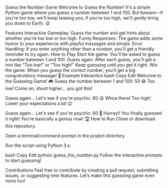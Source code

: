 Guess the Number Game
Welcome to Guess the Number! It's a simple Python game where you guess a number between 1 and 100. But beware—if you're too low, we'll keep teasing you; if you're too high, we'll gently bring you down to Earth. 😜

Features
Interactive Gameplay: Guess the number and get hints about whether you're too low or too high.
Funny Responses: The game adds some humor to your experience with playful messages and emojis.
Error Handling: If you enter anything other than a number, you'll get a friendly reminder to try again.
How to Play
Start the game: You'll be asked to guess a number between 1 and 100.
Guess again: After each guess, you'll get a hint like "Too low!" or "Too high!" Keep guessing until you get it right.
Win the game: When you guess the correct number, you’ll get a big congratulatory message! 🎉
Example Interaction
bash
Copy
Edit
Welcome to the Guessing Game! 🎮 Guess the number between 1 and 100: 50
😅 Too low! Come on, shoot higher... you got this!

Guess again... Let's see if you're psychic: 80
😜 Whoa there! Too high! Lower your expectations a bit 😉

Guess again... Let's see if you're psychic: 60
🎉 Hurray!! You finally guessed it right! You’re basically a genius now! 🏆
How to Run
Clone or download this repository.

Open a terminal/command prompt in the project directory.

Run the script using Python 3.x:

bash
Copy
Edit
python guess_the_number.py
Follow the interactive prompts to start guessing!

Contributions
Feel free to contribute by creating a pull request, submitting issues, or suggesting new features. Let’s make this guessing game even more fun!
